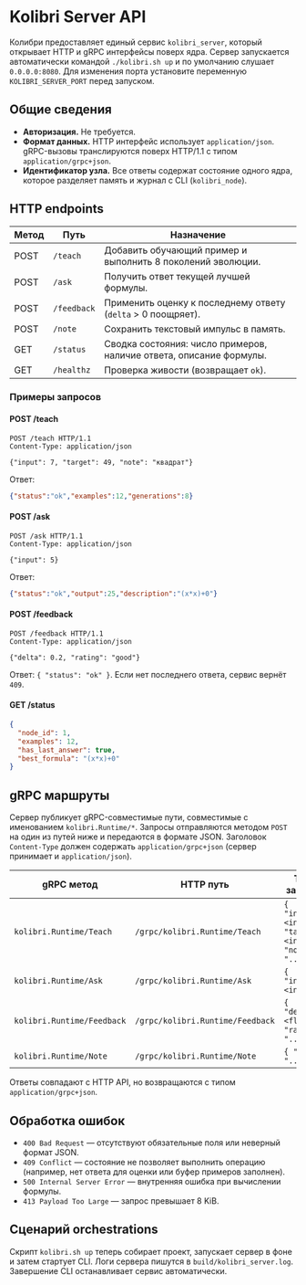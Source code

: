 # Kolibri Server API

Колибри предоставляет единый сервис `kolibri_server`, который открывает HTTP и gRPC
интерфейсы поверх ядра. Сервер запускается автоматически командой `./kolibri.sh up`
и по умолчанию слушает `0.0.0.0:8080`. Для изменения порта установите переменную
`KOLIBRI_SERVER_PORT` перед запуском.

## Общие сведения

* **Авторизация.** Не требуется.
* **Формат данных.** HTTP интерфейс использует `application/json`. gRPC-вызовы
  транслируются поверх HTTP/1.1 с типом `application/grpc+json`.
* **Идентификатор узла.** Все ответы содержат состояние одного ядра, которое
  разделяет память и журнал с CLI (`kolibri_node`).

## HTTP endpoints

| Метод | Путь        | Назначение                               |
|-------|-------------|-------------------------------------------|
| POST  | `/teach`    | Добавить обучающий пример и выполнить 8 поколений эволюции. |
| POST  | `/ask`      | Получить ответ текущей лучшей формулы.   |
| POST  | `/feedback` | Применить оценку к последнему ответу (`delta` > 0 поощряет). |
| POST  | `/note`     | Сохранить текстовый импульс в память.    |
| GET   | `/status`   | Сводка состояния: число примеров, наличие ответа, описание формулы. |
| GET   | `/healthz`  | Проверка живости (возвращает `ok`).       |

### Примеры запросов

#### POST /teach
```http
POST /teach HTTP/1.1
Content-Type: application/json

{"input": 7, "target": 49, "note": "квадрат"}
```
Ответ:
```json
{"status":"ok","examples":12,"generations":8}
```

#### POST /ask
```http
POST /ask HTTP/1.1
Content-Type: application/json

{"input": 5}
```
Ответ:
```json
{"status":"ok","output":25,"description":"(x*x)+0"}
```

#### POST /feedback
```http
POST /feedback HTTP/1.1
Content-Type: application/json

{"delta": 0.2, "rating": "good"}
```
Ответ: `{ "status": "ok" }`. Если нет последнего ответа, сервис вернёт `409`.

#### GET /status
```json
{
  "node_id": 1,
  "examples": 12,
  "has_last_answer": true,
  "best_formula": "(x*x)+0"
}
```

## gRPC маршруты

Сервер публикует gRPC-совместимые пути, совместимые с именованием
`kolibri.Runtime/*`. Запросы отправляются методом `POST` на один из путей ниже и
передаются в формате JSON. Заголовок `Content-Type` должен содержать
`application/grpc+json` (сервер принимает и `application/json`).

| gRPC метод                   | HTTP путь                              | Тело запроса                   |
|------------------------------|----------------------------------------|--------------------------------|
| `kolibri.Runtime/Teach`      | `/grpc/kolibri.Runtime/Teach`          | `{ "input": <int>, "target": <int>, "note": "..." }` |
| `kolibri.Runtime/Ask`        | `/grpc/kolibri.Runtime/Ask`            | `{ "input": <int> }`         |
| `kolibri.Runtime/Feedback`   | `/grpc/kolibri.Runtime/Feedback`       | `{ "delta": <float>, "rating": "..." }` |
| `kolibri.Runtime/Note`       | `/grpc/kolibri.Runtime/Note`           | `{ "text": "..." }`         |

Ответы совпадают с HTTP API, но возвращаются с типом `application/grpc+json`.

## Обработка ошибок

* `400 Bad Request` — отсутствуют обязательные поля или неверный формат JSON.
* `409 Conflict` — состояние не позволяет выполнить операцию (например, нет
  ответа для оценки или буфер примеров заполнен).
* `500 Internal Server Error` — внутренняя ошибка при вычислении формулы.
* `413 Payload Too Large` — запрос превышает 8 KiB.

## Сценарий orchestrations

Скрипт `kolibri.sh up` теперь собирает проект, запускает сервер в фоне и затем
стартует CLI. Логи сервера пишутся в `build/kolibri_server.log`. Завершение CLI
останавливает сервис автоматически.

